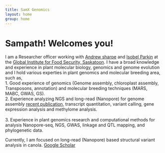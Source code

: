```yaml
---
title: SamX Genomics
layout: home
group: home
---
```


# Sampath! Welcomes you!

I am a Researcher officer working with [Andrew sharpe](https://p2irc.usask.ca/profiles/theme-1/andrew-sharpe.php) and [Isobel Parkin](http://parkingenomics.github.io/) at the [Global Institute for Food Security, Saskatoon](https://www.gifs.ca/). I have a broad knowledge and experience in plant molecular biology, genomics and genome evolution and I hold various experties in plant genomics and molecular breeding area, such as, <br>
	1. Good experience of genomics (Genome assembly, chloroplast assembly, Transposons, annotation) and molecular breeding techniques (MARS, MABC, GWAS, GS).<br>
	2. Experience analyzing NGS and long-read (Nanopore) for genome assembly [recent publication](https://www.nature.com/articles/s41477-020-0735-y), transcript quantitation, variant calling, gene expression analysis and methylome analysis.<br>	
	3. Experience in plant genomics research and computational methods for analysis Nanopore-seq, NGS, GWAS, linkage and QTL mapping, and phylogenetic data.<br>

Currently, I am focused on long-read (Nanopore) based structural variant analysis in canola.
[Google Scholar](https://scholar.google.co.in/citations?user=JOuANlIAAAAJ&hl=en) <br>
